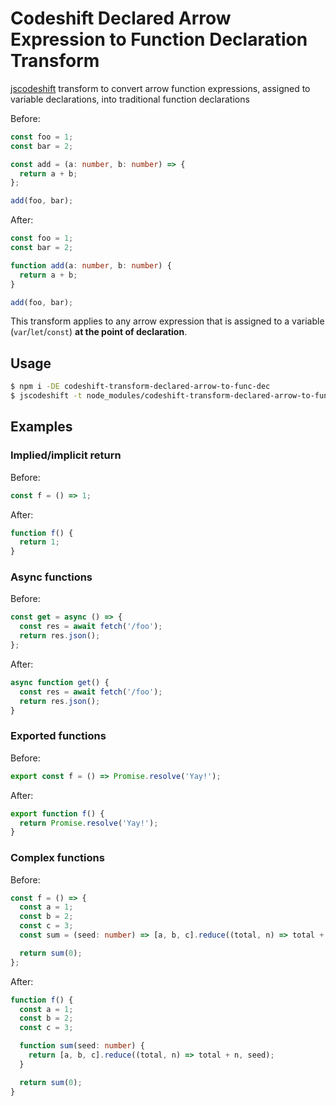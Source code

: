 # Codeshift Declared Arrow Expression to Function Declaration Transform

[jscodeshift](https://github.com/facebook/jscodeshift) transform to convert arrow function expressions, assigned to variable declarations, into traditional function declarations

Before:

```ts
const foo = 1;
const bar = 2;

const add = (a: number, b: number) => {
  return a + b;
};

add(foo, bar);
```

After:

```ts
const foo = 1;
const bar = 2;

function add(a: number, b: number) {
  return a + b;
}

add(foo, bar);
```

This transform applies to any arrow expression that is assigned to a variable (`var`/`let`/`const`) **at the point of declaration**.

## Usage

```sh
$ npm i -DE codeshift-transform-declared-arrow-to-func-dec
$ jscodeshift -t node_modules/codeshift-transform-declared-arrow-to-func-dec/dist/index.js some-source-file.js
```

## Examples

### Implied/implicit return

Before:

```ts
const f = () => 1;
```

After:

```ts
function f() {
  return 1;
}
```

### Async functions

Before:

```ts
const get = async () => {
  const res = await fetch('/foo');
  return res.json();
};
```

After:

```ts
async function get() {
  const res = await fetch('/foo');
  return res.json();
}
```

### Exported functions

Before:

```ts
export const f = () => Promise.resolve('Yay!');
```

After:

```ts
export function f() {
  return Promise.resolve('Yay!');
}
```

### Complex functions

Before:

```ts
const f = () => {
  const a = 1;
  const b = 2;
  const c = 3;
  const sum = (seed: number) => [a, b, c].reduce((total, n) => total + n, seed);

  return sum(0);
};
```

After:

```ts
function f() {
  const a = 1;
  const b = 2;
  const c = 3;

  function sum(seed: number) {
    return [a, b, c].reduce((total, n) => total + n, seed);
  }

  return sum(0);
}
```

<!--
type F = (x: number) => number;

let f: F;

f = x => x + 1;
-->